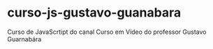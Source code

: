 # curso-js-gustavo-guanabara
 Curso de JavaScrtipt do canal Curso em Vídeo do professor Gustavo Guarnabára
